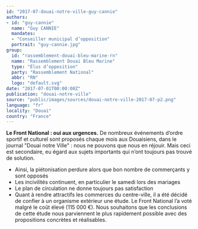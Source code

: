 ```yaml
---
id: "2017-07-douai-notre-ville-guy-cannie"
authors:
- id: "guy-cannie"
  name: "Guy CANNIE"
  mandates: 
  - "Conseiller municipal d’opposition"
  portrait: "guy-cannie.jpg"
group:
  id: "rassemblement-douai-bleu-marine-rn"
  name: "Rassemblement Douai Bleu Marine"
  type: "Élus d’opposition"
  party: "Rassemblement National"
  abbr: "RN"
  logo: "default.svg"
date: "2017-07-01T00:00:00Z"
publication: "douai-notre-ville"
source: "public/images/sources/douai-notre-ville-2017-07-p2.png"
language: "fr"
locality: "Douai"
country: "France"
---
```


**Le Front National : oui aux urgences.** De nombreux événements d’ordre sportif et culturel sont proposés chaque mois aux Douaisiens, dans le journal "Douai notre Ville" : nous ne pouvons que nous en réjouir. Mais ceci est secondaire, eu égard aux sujets importants qui n’ont toujours pas trouvé de solution.
- Ainsi, la piétonisation perdure alors que bon nombre de commerçants y sont opposés
- Les incivilités continuent, en particulier le samedi lors des mariages
- Le plan de circulation ne donne toujours pas satisfaction
- Quant à rendre attractifs les commerces du centre-ville, il a été décidé de confier à un organisme extérieur une étude. Le Front National l’a voté malgré le coût élevé (115 000 €). Nous souhaitons que les conclusions de cette étude nous parviennent le plus rapidement possible avec des propositions concrètes et réalisables.
